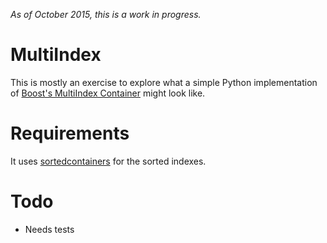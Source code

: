 _As of October 2015, this is a work in progress._

# MultiIndex
This is mostly an exercise to explore what a simple Python implementation of [Boost's MultiIndex Container](http://www.boost.org/doc/libs/1_59_0/libs/multi_index/doc/index.html) might look like.

# Requirements
It uses [sortedcontainers](http://www.grantjenks.com/docs/sortedcontainers/index.html) for the sorted indexes.

# Todo
* Needs tests